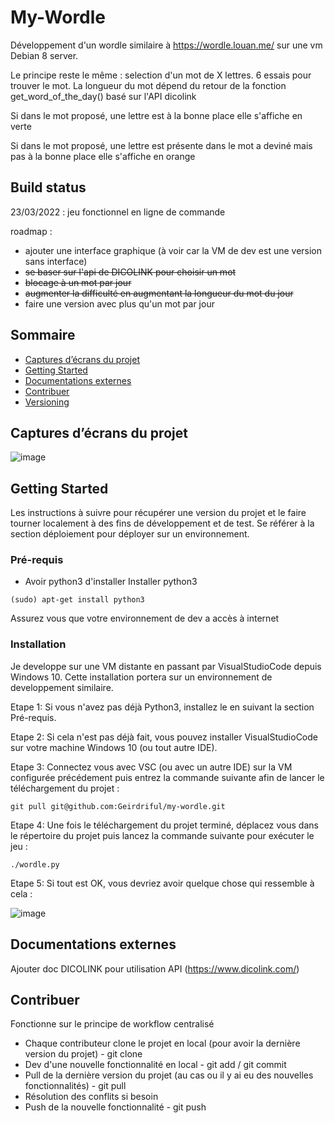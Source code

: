 # My-Wordle

Développement d'un wordle similaire à https://wordle.louan.me/ sur une vm Debian 8 server. 

Le principe reste le même : selection d'un mot de X lettres. 6 essais pour trouver le mot. La longueur du mot dépend du retour de la fonction get_word_of_the_day() basé sur l'API dicolink

Si dans le mot proposé, une lettre est à la bonne place elle s'affiche en verte

Si dans le mot proposé, une lettre est présente dans le mot a deviné mais pas à la bonne place elle s'affiche en orange

## Build status

23/03/2022 : jeu fonctionnel en ligne de commande

roadmap :
- ajouter une interface graphique (à voir car la VM de dev est une version sans interface)
- ~~se baser sur l'api de DICOLINK pour choisir un mot~~
- ~~blocage à un mot par jour~~
- ~~augmenter la difficulté en augmentant la longueur du mot du jour~~
- faire une version avec plus qu'un mot par jour

## Sommaire

* [Captures d’écrans du projet](#Captures-décrans-du-projet)
* [Getting Started](#Getting-Started)
* [Documentations externes](#Documentations-externes)
* [Contribuer](#Contribuer)
* [Versioning](#Versioning)

## Captures d’écrans du projet

![image](https://user-images.githubusercontent.com/66006065/159879682-93925fb2-3c95-4f82-b62a-0f410c0a601c.png)

## Getting Started

Les instructions à suivre pour récupérer une version du projet et le faire tourner localement à des fins de développement et de test. Se référer à la section déploiement pour déployer sur un environnement. 

### Pré-requis
- Avoir python3 d'installer
 Installer python3
 ```
 (sudo) apt-get install python3
 ```
 
 Assurez vous que votre environnement de dev a accès à internet
 
### Installation

Je developpe sur une VM distante en passant par VisualStudioCode depuis Windows 10. Cette installation portera sur un environnement de developpement similaire.

Etape 1:
Si vous n'avez pas déjà Python3, installez le en suivant la section Pré-requis.

Etape 2:
Si cela n'est pas déjà fait, vous pouvez installer VisualStudioCode sur votre machine Windows 10 (ou tout autre IDE).

Etape 3:
Connectez vous avec VSC (ou avec un autre IDE) sur la VM configurée précédement puis entrez la commande suivante afin de lancer le téléchargement du projet :
```
git pull git@github.com:Geirdriful/my-wordle.git
```

Etape 4:
Une fois le téléchargement du projet terminé, déplacez vous dans le répertoire du projet puis lancez la commande suivante pour exécuter le jeu :
```
./wordle.py
```

Etape 5:
Si tout est OK, vous devriez avoir quelque chose qui ressemble à cela :

![image](https://user-images.githubusercontent.com/66006065/159884868-94b5250e-22b5-431b-9b25-63a195a1169d.png)


## Documentations externes

Ajouter doc DICOLINK pour utilisation API (https://www.dicolink.com/)

## Contribuer
Fonctionne sur le principe de workflow centralisé

- Chaque contributeur clone le projet en local (pour avoir la dernière version du projet) - git clone
- Dev d'une nouvelle fonctionnalité en local - git add / git commit
- Pull de la dernière version du projet (au cas ou il y ai eu des nouvelles fonctionnalités) - git pull
- Résolution des conflits si besoin
- Push de la nouvelle fonctionnalité - git push

